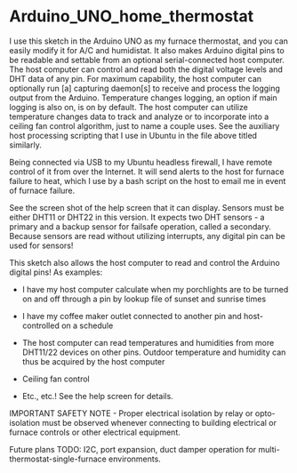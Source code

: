 # Arduino_UNO_home_thermostat
I use this sketch in the Arduino UNO as my furnace thermostat, and you can easily modify it for A/C and humidistat.  It also makes Arduino digital pins to be readable and settable from an optional serial-connected host computer.  The host computer can control and read both the digital voltage levels and DHT data of any pin.  For maximum capability, the host computer can optionally run [a] capturing daemon[s] to receive and process the logging output from the Arduino.  Temperature changes logging, an option if main logging is also on, is on by default.  The host computer can utilize temperature changes data to track and analyze or to incorporate into a ceiling fan control algorithm, just to name a couple uses.  See the auxiliary host processing scripting that I use in Ubuntu in the file above titled similarly.

Being connected via USB to my Ubuntu headless firewall, I have remote control of it from over the Internet.  It will send alerts to the host for furnace failure to heat, which I use by a bash script on the host to email me in event of furnace failure.  

See the screen shot of the help screen that it can display.  Sensors must be either DHT11 or DHT22 in this version.  It expects two DHT sensors - a primary and a backup sensor for failsafe operation, called a secondary.  Because sensors are read without utilizing interrupts,  any digital pin can be used for sensors!  

This sketch also allows the host computer to read and control the Arduino digital pins!  As examples:

-  I have my host computer calculate when my porchlights are to be turned on and off through a pin by lookup file of sunset and sunrise times

-  I have my coffee maker outlet connected to another pin and host-controlled on a schedule 

-  The host computer can read temperatures and humidities from more DHT11/22 devices on other pins.  Outdoor temperature and humidity can thus be acquired by the host computer

-  Ceiling fan control

-  Etc., etc.!  See the help screen for details.

IMPORTANT SAFETY NOTE - Proper electrical isolation by relay or opto-isolation must be observed whenever connecting to building electrical or furnace controls or other electrical equipment.

Future plans TODO: I2C, port expansion, duct damper operation for multi-thermostat-single-furnace environments.
